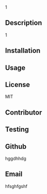 1
## Description
1
## Installation

## Usage

## License
MIT
## Contributor 

## Testing

## Github
hggdhhdg
## Email
hfsghfgshf
